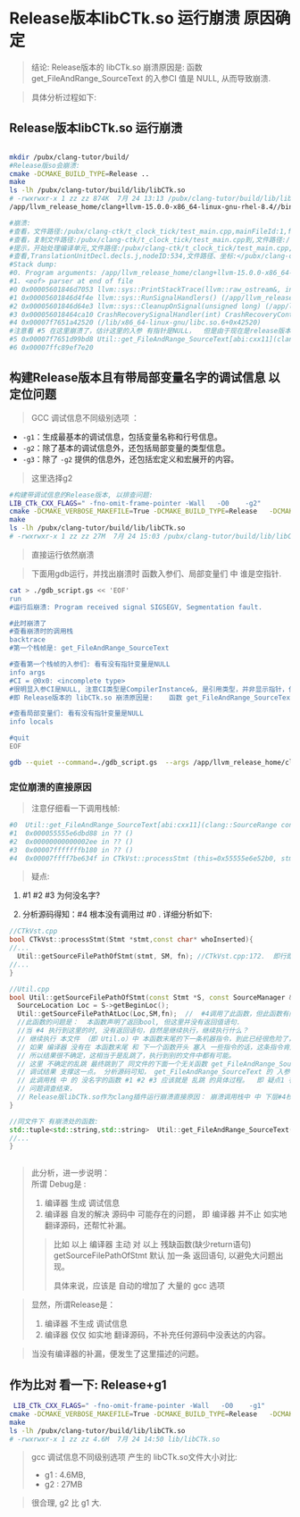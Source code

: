 #  Release版本libCTk.so 运行崩溃 原因确定 
> 结论: Release版本的 libCTk.so 崩溃原因是:    函数 get_FileAndRange_SourceText 的入参CI 值是 NULL, 从而导致崩溃.

> 具体分析过程如下: 
##  Release版本libCTk.so 运行崩溃

```bash

mkdir /pubx/clang-tutor/build/
#Release版so会崩溃:
cmake -DCMAKE_BUILD_TYPE=Release ..
make
ls -lh /pubx/clang-tutor/build/lib/libCTk.so
# -rwxrwxr-x 1 zz zz 874K  7月 24 13:13 /pubx/clang-tutor/build/lib/libCTk.so
/app/llvm_release_home/clang+llvm-15.0.0-x86_64-linux-gnu-rhel-8.4//bin/clang -v    -Xclang   -load -Xclang /pubx/clang-tutor/build/lib/libCTk.so  -Xclang   -add-plugin -Xclang  CTk    -c /pubx/clang-ctk/t_clock_tick/test_main.cpp

#崩溃:
#查看，文件路径:/pubx/clang-ctk/t_clock_tick/test_main.cpp,mainFileId:1,frontendOptions.ProgramAction:13，Ctx.TUKind:0
#查看，复制文件路径:/pubx/clang-ctk/t_clock_tick/test_main.cpp到,文件路径:/tmp//pubx/clang-ctk/t_clock_tick/test_main.cpp_1690182594978
#提示，开始处理编译单元,文件路径:/pubx/clang-ctk/t_clock_tick/test_main.cpp,CTkAstConsumer:0x56018ad402b0,mainFileId:1
#查看,TranslationUnitDecl.decls.j,nodeID:534,文件路径、坐标:</pubx/clang-ctk/t_clock_tick/test_main.cpp:2:1, line:18:1>,getDeclKindName:Namespace,getKind:16,mainFileId:1,fileId:1
#Stack dump:
#0.	Program arguments: /app/llvm_release_home/clang+llvm-15.0.0-x86_64-linux-gnu-rhel-8.4//bin/clang -v -Xclang -load -Xclang /pubx/clang-tutor/build/lib/libCTk.so -Xclang -add-plugin -Xclang CTk -c /pubx/clang-ctk/t_clock_tick/test_main.cpp
#1.	<eof> parser at end of file
#0 0x00005601846d7053 llvm::sys::PrintStackTrace(llvm::raw_ostream&, int) (/app/llvm_release_home/clang+llvm-15.0.0-x86_64-linux-gnu-rhel-8.4//bin/clang+0x2f20053)
#1 0x00005601846d4f4e llvm::sys::RunSignalHandlers() (/app/llvm_release_home/clang+llvm-15.0.0-x86_64-linux-gnu-rhel-8.4//bin/clang+0x2f1df4e)
#2 0x00005601846d64e3 llvm::sys::CleanupOnSignal(unsigned long) (/app/llvm_release_home/clang+llvm-15.0.0-x86_64-linux-gnu-rhel-8.4//bin/clang+0x2f1f4e3)
#3 0x000056018464ca10 CrashRecoverySignalHandler(int) CrashRecoveryContext.cpp:0:0
#4 0x00007f7651a42520 (/lib/x86_64-linux-gnu/libc.so.6+0x42520)
#注意看 #5 在这里崩溃了，估计这里的入参 有指针是NULL，  但是由于现在是release版本 没有局部变量符号信息，即使gdb 也看不到哪个入参是NULL。因此要构建Release版本且有带局部变量名字的调试信息
#5 0x00007f7651d99bd8 Util::get_FileAndRange_SourceText[abi:cxx11](clang::SourceRange const&, clang::CompilerInstance&) (/pubx/clang-tutor/build/lib/libCTk.so+0x2fbd8)
#6 0x00007ffc89ef7e20 

```

## 构建Release版本且有带局部变量名字的调试信息 以定位问题
> GCC  调试信息不同级别选项 ：
- `-g1`：生成最基本的调试信息，包括变量名称和行号信息。
- `-g2`：除了基本的调试信息外，还包括局部变量的类型信息。
- `-g3`：除了 `-g2` 提供的信息外，还包括宏定义和宏展开的内容。

> 这里选择g2
```bash
#构建带调试信息的Release版本, 以排查问题:
LIB_CTk_CXX_FLAGS=" -fno-omit-frame-pointer -Wall   -O0    -g2"
cmake -DCMAKE_VERBOSE_MAKEFILE=True -DCMAKE_BUILD_TYPE=Release   -DCMAKE_CXX_FLAGS="$LIB_CTk_CXX_FLAGS"   -DCMAKE_C_FLAGS="$LIB_CTk_CXX_FLAGS"  ..
make
ls -lh /pubx/clang-tutor/build/lib/libCTk.so
# -rwxrwxr-x 1 zz zz 27M  7月 24 15:03 /pubx/clang-tutor/build/lib/libCTk.so

```

> 直接运行依然崩溃

> 下面用gdb运行，并找出崩溃时 函数入参们、局部变量们 中 谁是空指针.
```bash
cat > ./gdb_script.gs << 'EOF'
run
#运行后崩溃: Program received signal SIGSEGV, Segmentation fault.

#此时崩溃了
#查看崩溃时的调用栈
backtrace
#第一个栈帧是: get_FileAndRange_SourceText

#查看第一个栈帧的入参们: 看有没有指针变量是NULL
info args
#CI = @0x0: <incomplete type>  
#很明显入参CI是NULL, 注意CI类型是CompilerInstance&, 是引用类型，并非显示指针，但依然可以为NULL。
#即 Release版本的 libCTk.so 崩溃原因是:    函数 get_FileAndRange_SourceText 的入参CI 值是 NULL.

#查看局部变量们: 看有没有指针变量是NULL
info locals

#quit
EOF

gdb --quiet --command=./gdb_script.gs  --args /app/llvm_release_home/clang+llvm-15.0.0-x86_64-linux-gnu-rhel-8.4//bin/clang -v    -Xclang   -load -Xclang /pubx/clang-tutor/build/lib/libCTk.so  -Xclang   -add-plugin -Xclang  CTk    -c /pubx/clang-ctk/t_clock_tick/test_main.cpp

```

###  定位崩溃的直接原因

> 注意仔细看一下调用栈帧:
```bash
#0  Util::get_FileAndRange_SourceText[abi:cxx11](clang::SourceRange const&, clang::CompilerInstance&) (sourceRange=..., CI=...) at /pubx/clang-ctk/lib/CTk/Util.cpp:111
#1  0x000055555e6dbd88 in ?? ()
#2  0x00000000000002ee in ?? ()
#3  0x00007fffffffb180 in ?? ()
#4  0x00007ffff7be634f in CTkVst::processStmt (this=0x55555e6e52b0, stmt=0x55555e7636f0, whoInserted=<optimized out>) at /pubx/clang-ctk/lib/CTk/CTkVst.cpp:172
```
> 疑点: 
> 
1.  #1 #2 #3 为何没名字?

2.  分析源码得知：#4 根本没有调用过 #0  . 详细分析如下:

```cpp
//CTkVst.cpp
bool CTkVst::processStmt(Stmt *stmt,const char* whoInserted){
//...
  Util::getSourceFilePathOfStmt(stmt, SM, fn); //CTkVst.cpp:172.  即行即 #4
//...
}
```
```cpp
//Util.cpp
bool Util::getSourceFilePathOfStmt(const Stmt *S, const SourceManager &SM,StringRef& fn) {
  SourceLocation Loc = S->getBeginLoc();
  Util::getSourceFilePathAtLoc(Loc,SM,fn);  //  #4调用了此函数，但此函数有问题。
  //此函数的问题是：  本函数声明了返回bool, 但这里并没有返回值语句.
  //当 #4 执行到这里的时, 没有返回语句，自然是继续执行，继续执行什么？ 
  // 继续执行 本文件 （即 Util.o）中 本函数末尾的下一条机器指令，到此已经很危险了，
  // 如果 编译器 没有在 本函数末尾 和 下一个函数开头 塞入 一些指令的话，这条指令肯定是 Util.o 中 本函数末尾的下一个函数的开头 。
  // 所以结果很不确定，这相当于是乱跳了，执行到别的文件中都有可能。
  // 这里 不确定的乱跳 最终跳到了 同文件的下面一个无关函数 get_FileAndRange_SourceText 的入口处，但显然  大概率 入参不对，
  // 调试结果 支撑这一点。 分析源码可知， get_FileAndRange_SourceText 的 入参 CI 不可能是NULL， 但却是NULL。
  // 此调用栈 中 的 没名字的函数 #1 #2 #3 应该就是 乱跳 的具体过程。  即 疑点1 有了大概对应。
  // 问题调查结束，
  // Release版libCTk.so作为clang插件运行崩溃直接原因： 崩溃调用栈中 中 下层#4栈帧 的源码 调用了一个 残缺函数(缺少return语句), 导致 执行流 不确定的乱跳，最终 跳到 某函数（#0中的函数）入口，因入参大概率不对（入参CI指针是NULL），引发空指针导致崩溃（Segmentation fault）
}

//同文件下 有崩溃处的函数:
std::tuple<std::string,std::string>  Util::get_FileAndRange_SourceText(const SourceRange &sourceRange,CompilerInstance& CI){
//...
}
  
```

> 此分析，进一步说明：  
> 所谓 Debug是 :
>1. 编译器 生成 调试信息
>2. 编译器 自发的解决 源码中 可能存在的问题， 即 编译器 并不止 如实地  翻译源码，还帮忙补漏。
>>比如 以上 编译器 主动 对 以上  残缺函数(缺少return语句) getSourceFilePathOfStmt 默认 加一条 返回语句, 以避免大问题出现。
>>
>>具体来说，应该是 自动的增加了 大量的 gcc 选项

> 显然，所谓Release是：
>1. 编译器 不生成 调试信息
>2. 编译器 仅仅 如实地 翻译源码，不补充任何源码中没表达的内容。

> 当没有编译器的补漏，便发生了这里描述的问题。

## 作为比对 看一下: Release+g1

```bash
 LIB_CTk_CXX_FLAGS=" -fno-omit-frame-pointer -Wall   -O0    -g1"
cmake -DCMAKE_VERBOSE_MAKEFILE=True -DCMAKE_BUILD_TYPE=Release   -DCMAKE_CXX_FLAGS="$LIB_CTk_CXX_FLAGS"   -DCMAKE_C_FLAGS="$LIB_CTk_CXX_FLAGS"  ..
make
ls -lh /pubx/clang-tutor/build/lib/libCTk.so
# -rwxrwxr-x 1 zz zz 4.6M  7月 24 14:50 lib/libCTk.so

```
> gcc 调试信息不同级别选项 产生的 libCTk.so文件大小对比:   
>- g1 : 4.6MB,  
>- g2 : 27MB

>很合理, g2 比 g1 大.